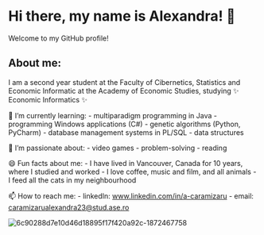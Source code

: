# Hi there, my name is Alexandra! 👋

Welcome to my GitHub profile!

## About me:

I am a second year student at the Faculty of Cibernetics, Statistics and Economic Informatic at the Academy of Economic Studies, studying ✨ Economic Informatics ✨

🌱 I’m currently learning:
    - multiparadigm programming in Java
    - programming Windows applications (C#)
    - genetic algorithms (Python, PyCharm)
    - database management systems in PL/SQL
    - data structures

🔭 I’m passionate about:
    - video games
    - problem-solving
    - reading

😄 Fun facts about me:
    - I have lived in Vancouver, Canada for 10 years, where I studied and worked
    - I love coffee, music and film, and all animals
    - I feed all the cats in my neighbourhood 


📫 How to reach me:
    - linkedIn: www.linkedin.com/in/a-caramizaru
    - email: caramizarualexandra23@stud.ase.ro

    
![6c90288d7e10d46d18895f17f420a92c-1872467758](https://github.com/user-attachments/assets/40d5115a-6c92-4b45-9b38-1b086126187a)
